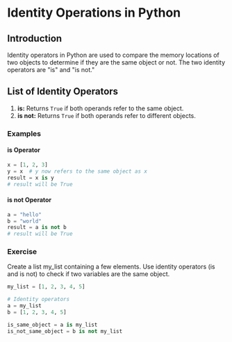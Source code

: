 # Identity Operations in Python

## Introduction

Identity operators in Python are used to compare the memory locations of two objects to determine if they are the same object or not. The two identity operators are "is" and "is not."

## List of Identity Operators

1. **is:** Returns `True` if both operands refer to the same object.
2. **is not:** Returns `True` if both operands refer to different objects.

### Examples

#### is Operator

```python
x = [1, 2, 3]
y = x  # y now refers to the same object as x
result = x is y
# result will be True
```

#### is not Operator

```python
a = "hello"
b = "world"
result = a is not b
# result will be True
```

### Exercise

Create a list my_list containing a few elements.
Use identity operators (is and is not) to check if two variables are the same object.

```python
my_list = [1, 2, 3, 4, 5]

# Identity operators
a = my_list
b = [1, 2, 3, 4, 5]

is_same_object = a is my_list
is_not_same_object = b is not my_list
```

